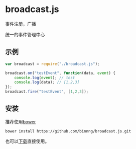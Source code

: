 broadcast.js
============

事件注册，广播

统一的事件管理中心

## 示例

``` javascript
var broadcast = require("./broadcast.js");

broadcast.on("testEvent", function(data, event) {
	console.log(event); // test
	console.log(data); // [1,2,3]
});
broadcast.fire("testEvent", [1,2,3]);
```

## 安装

推荐使用[bower](http://bower.io)

```
bower install https://github.com/binnng/broadcast.js.git
```

也可以[下载](https://raw.githubusercontent.com/binnng/broadcast.js/master/broadcast.js)直接使用。